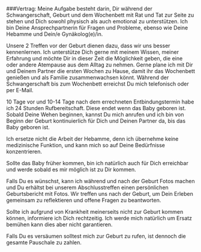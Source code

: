 ###Vertrag:
Meine Aufgabe besteht darin, Dir während der Schwangerschaft, Geburt und dem Wochenbett mit Rat und Tat zur Seite zu stehen und Dich sowohl physisch als auch emotional zu unterstützen. Ich bin Deine Ansprechpartnerin für Fragen und Probleme, ebenso wie Deine Hebamme und Dein/e Gynäkolog(e)/in.

Unsere 2 Treffen vor der Geburt dienen dazu, dass wir uns besser kennenlernen. Ich unterstütze Dich gerne mit meinem Wissen, meiner Erfahrung und möchte Dir in dieser Zeit  die Möglichkeit geben, die eine oder andere Atempause aus dem Alltag zu nehmen. Gerne plane ich mit Dir und Deinem Partner die ersten Wochen zu Hause, damit ihr das Wochenbett genießen und als Familie zusammenwachsen könnt. Während der Schwangerschaft bis zum Wochenbett erreichst Du mich telefonisch oder per E-Mail.

10 Tage vor und 10-14 Tage nach dem errechneten Entbindungstermin habe ich 24 Stunden Rufbereitschaft. Diese endet wenn das Baby geboren ist. Sobald Deine Wehen beginnen, kannst Du mich anrufen und ich bin von Beginn der Geburt kontinuierlich für Dich und Deinen Partner da, bis das Baby geboren ist.

Ich ersetze nicht die Arbeit der Hebamme, denn ich übernehme keine medizinische Funktion, und kann mich so auf Deine Bedürfnisse konzentrieren.

Sollte das Baby früher kommen, bin ich natürlich auch für Dich erreichbar und werde sobald es mir möglich ist zu Dir kommen.

Falls Du es wünschst, kann ich während und nach der Geburt Fotos machen und Du erhältst bei unserem Abschlusstreffen einen persönlichen Geburtsbericht mit Fotos. Wir treffen uns nach der Geburt, um Dein Erleben gemeinsam zu reflektieren und offene Fragen zu beantworten.

Sollte ich aufgrund von Krankheit meinerseits nicht zur Geburt kommen können, informiere ich Dich rechtzeitig. Ich werde mich natürlich um Ersatz bemühen kann dies aber nicht garantieren.

Falls Du es versäumen solltest mich zur Geburt zu rufen, ist dennoch die gesamte Pauschale zu zahlen.
